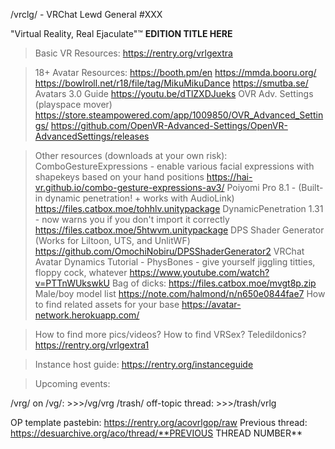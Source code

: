 /vrclg/ - VRChat Lewd General #XXX

"Virtual Reality, Real Ejaculate"™
**EDITION TITLE HERE**

>Basic VR Resources:
https://rentry.org/vrlgextra

>18+ Avatar Resources:
https://booth.pm/en
https://mmda.booru.org/
https://bowlroll.net/r18/file/tag/MikuMikuDance
https://smutba.se/
>Avatars 3.0 Guide
https://youtu.be/dTlZXDJueks
>OVR Adv. Settings (playspace mover)
https://store.steampowered.com/app/1009850/OVR_Advanced_Settings/
https://github.com/OpenVR-Advanced-Settings/OpenVR-AdvancedSettings/releases

>Other resources (downloads at your own risk):
ComboGestureExpressions - enable various facial expressions with shapekeys based on your hand positions
https://hai-vr.github.io/combo-gesture-expressions-av3/
Poiyomi Pro 8.1 - (Built-in dynamic penetration! + works with AudioLink)
https://files.catbox.moe/tohhlv.unitypackage
DynamicPenetration 1.31 - now warns you if you don't import it correctly
https://files.catbox.moe/5htwvm.unitypackage
DPS Shader Generator (Works for Liltoon, UTS, and UnlitWF)
https://github.com/OmochiNobiru/DPSShaderGenerator2
VRChat Avatar Dynamics Tutorial - PhysBones - give yourself jiggling titties, floppy cock, whatever
https://www.youtube.com/watch?v=PTTnWUkswkU
Bag of dicks:
https://files.catbox.moe/mvgt8p.zip
Male/boy model list
https://note.com/halmond/n/n650e0844fae7
How to find related assets for your base
https://avatar-network.herokuapp.com/

>How to find more pics/videos? How to find VRSex? Teledildonics?
https://rentry.org/vrlgextra1

>Instance host guide:
https://rentry.org/instanceguide

>Upcoming events:


/vrg/ on /vg/: >>>/vg/vrg
/trash/ off-topic thread: >>>/trash/vrlg

OP template pastebin: https://rentry.org/acovrlgop/raw
Previous thread: https://desuarchive.org/aco/thread/**PREVIOUS THREAD NUMBER**
